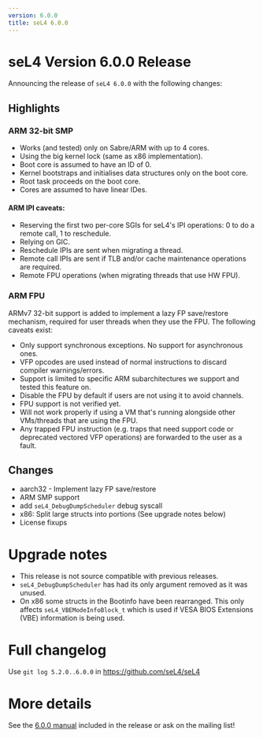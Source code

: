 ```yaml
---
version: 6.0.0
title: seL4 6.0.0
---
```

# seL4 Version 6.0.0 Release
 Announcing the release of `seL4 6.0.0` with the following changes:

## Highlights

### ARM 32-bit SMP

- Works (and tested) only on Sabre/ARM with up to 4 cores.
- Using the big kernel lock (same as x86 implementation).
- Boot core is assumed to have an ID of 0.
- Kernel bootstraps and initialises data structures only on the boot core.
- Root task proceeds on the boot core.
- Cores are assumed to have linear IDes.

#### ARM IPI caveats:

- Reserving the first two per-core SGIs for seL4's IPI operations: 0
      to do a remote call, 1 to reschedule.
- Relying on GIC.
- Reschedule IPIs are sent when migrating a thread.
- Remote call IPIs are sent if TLB and/or cache maintenance
      operations are required.
- Remote FPU operations (when migrating threads that use HW FPU).

### ARM FPU
ARMv7 32-bit support is added to implement a lazy FP save/restore
mechanism, required for user threads when they use the FPU. The
following caveats exist:

- Only support synchronous exceptions. No support for asynchronous ones.
- VFP opcodes are used instead of normal instructions to discard
      compiler warnings/errors.
- Support is limited to specific ARM subarchitectures we support and
      tested this feature on.
- Disable the FPU by default if users are not using it to
      avoid channels.
- FPU support is not verified yet.
- Will not work properly if using a VM that's running alongside
      other VMs/threads that are using the FPU.
- Any trapped FPU instruction (e.g. traps that need support code or
      deprecated vectored VFP operations) are forwarded to the user as
      a fault.

## Changes


- aarch32 - Implement lazy FP save/restore
- ARM SMP support
- add `seL4_DebugDumpScheduler` debug syscall
- x86: Split large structs into portions (See upgrade notes below)
- License fixups

# Upgrade notes


- This release is not source compatible with previous releases.
- `seL4_DebugDumpScheduler` has had its only argument removed as it
        was unused.
- On x86 some structs in the Bootinfo have been rearranged. This
        only affects `seL4_VBEModeInfoBlock_t` which is used if VESA
        BIOS Extensions (VBE) information is being used.

# Full changelog
 Use `git log 5.2.0..6.0.0` in
<https://github.com/seL4/seL4>

# More details
 See the
[6.0.0 manual](http://sel4.systems/Info/Docs/seL4-manual-6.0.0.pdf) included in the release or ask on the mailing list!
